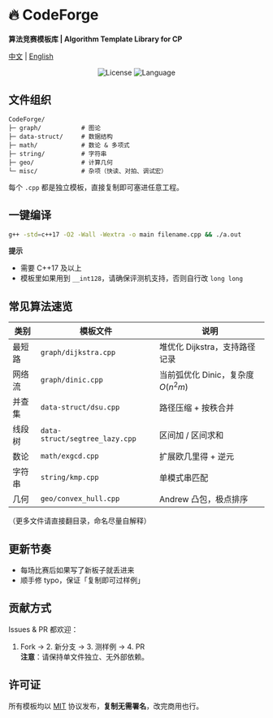 # 🔥 CodeForge

**算法竞赛模板库 | Algorithm Template Library for CP**

[中文](README.md) | [English](README.en.md)

<p align="center">
  <img alt="License" src="https://img.shields.io/badge/license-MIT-blue.svg">
  <img alt="Language" src="https://img.shields.io/badge/language-C++-orange.svg">
</p>


## 文件组织
```
CodeForge/
├─ graph/           # 图论
├─ data-struct/     # 数据结构
├─ math/            # 数论 & 多项式
├─ string/          # 字符串
├─ geo/             # 计算几何
└─ misc/            # 杂项（快读、对拍、调试宏）
```
每个 `.cpp` 都是独立模板，直接复制即可塞进任意工程。

## 一键编译
```bash
g++ -std=c++17 -O2 -Wall -Wextra -o main filename.cpp && ./a.out
```
**提示**  
- 需要 C++17 及以上  
- 模板里如果用到 `__int128`，请确保评测机支持，否则自行改 `long long`

## 常见算法速览
| 类别   | 模板文件                       | 说明                               |
| ------ | ------------------------------ | ---------------------------------- |
| 最短路 | `graph/dijkstra.cpp`           | 堆优化 Dijkstra，支持路径记录      |
| 网络流 | `graph/dinic.cpp`              | 当前弧优化 Dinic，复杂度 $O(n^2m)$ |
| 并查集 | `data-struct/dsu.cpp`          | 路径压缩 + 按秩合并                |
| 线段树 | `data-struct/segtree_lazy.cpp` | 区间加 / 区间求和                  |
| 数论   | `math/exgcd.cpp`               | 扩展欧几里得 + 逆元                |
| 字符串 | `string/kmp.cpp`               | 单模式串匹配                       |
| 几何   | `geo/convex_hull.cpp`          | Andrew 凸包，极点排序              |

（更多文件请直接翻目录，命名尽量自解释）

## 更新节奏
- 每场比赛后如果写了新板子就丢进来  
- 顺手修 typo，保证「复制即可过样例」

## 贡献方式
Issues & PR 都欢迎：  
1. Fork → 2. 新分支 → 3. 测样例 → 4. PR  
**注意**：请保持单文件独立、无外部依赖。

## 许可证
所有模板均以 [MIT](LICENSE) 协议发布，**复制无需署名**，改完商用也行。
